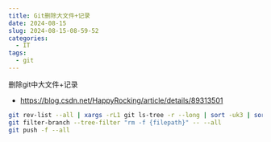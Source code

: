 ```yaml
---
title: Git删除大文件+记录
date: 2024-08-15
slug: 2024-08-15-08-59-52
categories:
  - IT
tags:
  - git
---
```



删除git中大文件+记录

- https://blog.csdn.net/HappyRocking/article/details/89313501

```bash
git rev-list --all | xargs -rL1 git ls-tree -r --long | sort -uk3 | sort -rnk4 | head -10
git filter-branch --tree-filter "rm -f {filepath}" -- --all
git push -f --all
```


